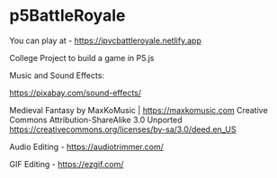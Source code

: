 # p5BattleRoyale

You can play at  - https://ipvcbattleroyale.netlify.app

College Project to build a game in P5.js

Music and Sound Effects:

https://pixabay.com/sound-effects/

Medieval Fantasy by MaxKoMusic | https://maxkomusic.com
Creative Commons Attribution-ShareAlike 3.0 Unported
https://creativecommons.org/licenses/by-sa/3.0/deed.en_US

Audio Editing - https://audiotrimmer.com/

GIF Editing - https://ezgif.com/   


